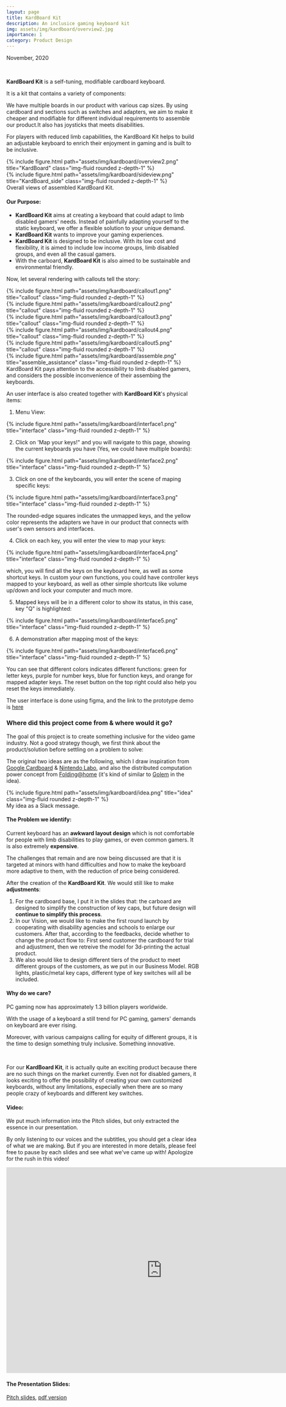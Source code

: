 ```yaml
---
layout: page
title: KardBoard Kit
description: An inclusice gaming keyboard kit
img: assets/img/kardboard/overview2.jpg
importance: 1
category: Product Design
---
```


November, 2020

<br>

**KardBoard Kit** is a self-tuning, modifiable cardboard keyboard.

It is a kit that contains a variety of components:

We have multiple boards in our product with various cap sizes. By using cardboard and sections such as switches and adapters, we aim to make it
cheaper and modifiable for different individual requirements to assemble our product.It also has joysticks that meets disabilities.

For players with reduced limb capabilities, the KardBoard Kit helps to build an adjustable keyboard to enrich their enjoyment in gaming and is built to be inclusive.

<div class="row">
    <div class="col-sm mt-3 mt-md-0">
        {% include figure.html path="assets/img/kardboard/overview2.png" title="KardBoard" class="img-fluid rounded z-depth-1" %}
    </div>
</div>
<div class="row">
    <div class="col-sm mt-3 mt-md-0">
        {% include figure.html path="assets/img/kardboard/sideview.png" title="KardBoard_side" class="img-fluid rounded z-depth-1" %}
    </div>
</div>
<div class="caption">
    Overall views of assembled KardBoard Kit.
</div>

#### Our Purpose:

- **KardBoard Kit** aims at creating a keyboard that could adapt to limb disabled gamers' needs. Instead of painfully adapting yourself to the static keyboard, we offer a flexible solution to your unique demand.
- **KardBoard Kit** wants to improve your gaming experiences.
- **KardBoard Kit** is designed to be inclusive. With its low cost and flexibility, it is aimed to include low income groups, limb disabled groups, and even all the casual gamers.
- With the carboard, **KardBoard Kit** is also aimed to be sustainable and environmental friendly.

Now, let several rendering with callouts tell the story:

<div class="row">
    <div class="col-sm mt-3 mt-md-0">
        {% include figure.html path="assets/img/kardboard/callout1.png" title="callout" class="img-fluid rounded z-depth-1" %}
    </div>
</div>
<div class="row">
    <div class="col-sm mt-3 mt-md-0">
        {% include figure.html path="assets/img/kardboard/callout2.png" title="callout" class="img-fluid rounded z-depth-1" %}
    </div>
</div>
<div class="row">
    <div class="col-sm mt-3 mt-md-0">
        {% include figure.html path="assets/img/kardboard/callout3.png" title="callout" class="img-fluid rounded z-depth-1" %}
    </div>
</div>
<div class="row">
    <div class="col-sm mt-3 mt-md-0">
        {% include figure.html path="assets/img/kardboard/callout4.png" title="callout" class="img-fluid rounded z-depth-1" %}
    </div>
</div>
<div class="row">
    <div class="col-sm mt-3 mt-md-0">
        {% include figure.html path="assets/img/kardboard/callout5.png" title="callout" class="img-fluid rounded z-depth-1" %}
    </div>
</div>

<div class="row">
    <div class="col-sm mt-3 mt-md-0">
        {% include figure.html path="assets/img/kardboard/assemble.png" title="assemble_assistance" class="img-fluid rounded z-depth-1" %}
    </div>
</div>
<div class="caption">
    KardBoard Kit pays attention to the accessibility to limb disabled gamers, and considers the possible inconvenience of their assembing the keyboards.
</div>

An user interface is also created together with **KardBoard Kit**'s physical items:

1. Menu View:

<div class="row">
    <div class="col-sm mt-3 mt-md-0">
        {% include figure.html path="assets/img/kardboard/interface1.png" title="interface" class="img-fluid rounded z-depth-1" %}
    </div>
</div>

2. Click on 'Map your keys!" and you will navigate to this page, showing the current keyboards you have (Yes, we could have multiple boards):

<div class="row">
    <div class="col-sm mt-3 mt-md-0">
        {% include figure.html path="assets/img/kardboard/interface2.png" title="interface" class="img-fluid rounded z-depth-1" %}
    </div>
</div>

3. Click on one of the keyboards, you will enter the scene of maping specific keys:

<div class="row">
    <div class="col-sm mt-3 mt-md-0">
        {% include figure.html path="assets/img/kardboard/interface3.png" title="interface" class="img-fluid rounded z-depth-1" %}
    </div>
</div>

The rounded-edge squares indicates the unmapped keys, and the yellow color represents the adapters we have in our product that connects with user's own sensors and interfaces.

4. Click on each key, you will enter the view to map your keys:

<div class="row">
    <div class="col-sm mt-3 mt-md-0">
        {% include figure.html path="assets/img/kardboard/interface4.png" title="interface" class="img-fluid rounded z-depth-1" %}
    </div>
</div>

which, you will find all the keys on the keyboard here, as well as some shortcut keys. In custom your own functions, you could have controller
keys mapped to your keyboard, as well as other simple shortcuts like volume up/down and lock your computer and much more.

5. Mapped keys will be in a different color to show its status, in this case, key "Q" is highlighted:

<div class="row">
    <div class="col-sm mt-3 mt-md-0">
        {% include figure.html path="assets/img/kardboard/interface5.png" title="interface" class="img-fluid rounded z-depth-1" %}
    </div>
</div>

6. A demonstration after mapping most of the keys:

<div class="row">
    <div class="col-sm mt-3 mt-md-0">
        {% include figure.html path="assets/img/kardboard/interface6.png" title="interface" class="img-fluid rounded z-depth-1" %}
    </div>
</div>

You can see that different colors indicates different functions: green for letter keys, purple for number keys, blue for function keys, and orange for mapped adapter keys. The reset button on the top right could also help you reset the keys immediately.

The user interface is done using figma, and the link to the prototype demo is [here](https://www.figma.com/proto/fUJdcprmOOEf5T8v2MSgeC/Cardboard-Keyboard-Software-(Copy)?node-id=2%3A1&starting-point-node-id=2%3A1)


### Where did this project come from & where would it go?

The goal of this project is to create something inclusive for the video game industry. Not a good strategy though, we first think about the product/solution before settling on a problem to solve:

The original two ideas are as the following, which I draw inspiration from [Google Cardboard](https://arvr.google.com/cardboard/) & [Nintendo Labo](https://www.nintendo.com.hk/labo/), and also the distributed computation
power concept from [Folding@home](https://foldingathome.org/) (it's kind of similar to [Golem](https://www.golem.network/) in the idea).

<div class="row">
    <div class="col-sm mt-3 mt-md-0">
        {% include figure.html path="assets/img/kardboard/idea.png" title="idea" class="img-fluid rounded z-depth-1" %}
    </div>
</div>
<div class="caption">
    My idea as a Slack message.
</div>

#### The Problem we identify:
Current keyboard has an **awkward layout design** which is not comfortable for people with limb disabilities to play games, or even common gamers. It is also extremely **expensive**.

The challenges that remain and are now being discussed are that it is targeted at minors with hand difficulties and how to make the keyboard more adaptive to them, with the reduction of price being considered.

After the creation of the **KardBoard Kit**. We would still like to make **adjustments**:
1. For the cardboard base, I put it in the slides that: the carboard are designed to simplify the construction of key caps, but
future design will **continue to simplify this process**.
2. In our Vision, we would like to make the first round launch by cooperating with disability agencies and schools to enlarge our customers. After that, according to the feedbacks, decide whether to change the product flow to: First send customer the cardboard for trial and adjustment, then we
retreive the model for 3d-printing the actual product.
3. We also would like to design different tiers of the product to meet different groups of the customers, as we put in our Business Model. RGB  lights, plastic/metal key caps, different type of key switches will all be included.

#### Why do we care?

PC gaming now has approximately 1.3 billion players worldwide. 

With the usage of a keyboard a still trend for PC gaming, gamers' demands on
keyboard are ever rising. 

Moreover, with various campaigns calling for equity of different groups, it is the time to design something truly inclusive. Something innovative.

<br>

For our **KardBoard Kit**, it is actually quite an exciting product because there are no such things on the market currently. Even not for disabled gamers, it looks exciting to offer the possibility of creating your own customized keyboards, without any limitations, especially when there are so many people crazy of keyboards and different key switches.


#### Video:

We put much information into the Pitch slides, but only extracted the essence in our presentation.

By only listening to our voices and the subtitles, you should get a clear idea of what we are making. But if you are interested in more details, please feel free to pause by each slides and see what we've came up with! Apologize for the rush in this video!

<iframe width="813" height="538" src="https://www.youtube.com/embed/1oQsSiwVtxQ" title="KardBoard Kit - Final Pitch (with CC)" frameborder="0" allow="accelerometer; autoplay; clipboard-write; encrypted-media; gyroscope; picture-in-picture" allowfullscreen></iframe>

#### The Presentation Slides:

[Pitch slides](https://app.pitch.com/app/presentation/b467a12d-f09e-4fb2-a016-11f234ae55e8/aa9babf4-0ab1-4697-82c2-68d321ece467), [pdf version](/assets/pdf/KardBoard_Kit_Final_Pitch.pdf) 